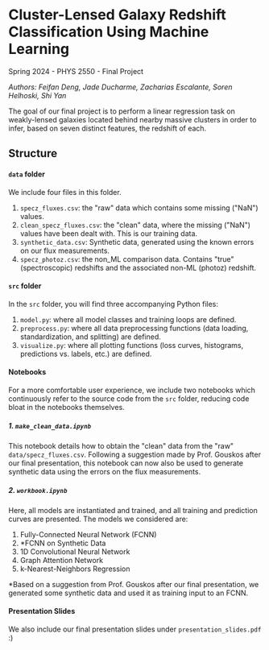# Cluster-Lensed Galaxy Redshift Classification Using Machine Learning

Spring 2024 - PHYS 2550 - Final Project

*Authors:  Feifan Deng, Jade Ducharme, Zacharias Escalante, Soren Helhoski, Shi Yan*

The goal of our final project is to perform a linear regression task on weakly-lensed galaxies located behind nearby massive clusters in order to infer, based on seven distinct features, the redshift of each. 

## Structure

#### ```data``` folder

We include four files in this folder.

1. ```specz_fluxes.csv```: the "raw" data which contains some missing ("NaN") values.
2. ```clean_specz_fluxes.csv```: the "clean" data, where the missing ("NaN") values have been dealt with. This is our training data.
3. ```synthetic_data.csv```: Synthetic data, generated using the known errors on our flux measurements.
4. ```specz_photoz.csv```: the non_ML comparison data. Contains "true" (spectroscopic) redshifts and the associated non-ML (photoz) redshift.

#### ```src``` folder

In the ```src``` folder, you will find three accompanying Python files:

1. ```model.py```: where all model classes and training loops are defined.
2. ```preprocess.py```: where all data preprocessing functions (data loading, standardization, and splitting) are defined.
3. ```visualize.py```: where all plotting functions (loss curves, histograms, predictions vs. labels, etc.) are defined.

#### Notebooks

For a more comfortable user experience, we include two notebooks which continuously refer to the source code from the ```src``` folder, reducing code bloat in the notebooks themselves.

##### 1. ```make_clean_data.ipynb```
This notebook details how to obtain the "clean" data from the "raw" ```data/specz_fluxes.csv```. Following a suggestion made by Prof. Gouskos after our final presentation, this notebook can now also be used to generate synthetic data using the errors on the flux measurements.

##### 2. ```workbook.ipynb```
Here, all models are instantiated and trained, and all training and prediction curves are presented. The models we considered are:

1. Fully-Connected Neural Network (FCNN)
2. *FCNN on Synthetic Data
3. 1D Convolutional Neural Network
4. Graph Attention Network
5. k-Nearest-Neighbors Regression

*Based on a suggestion from Prof. Gouskos after our final presentation, we generated some synthetic data and used it as training input to an FCNN.

#### Presentation Slides

We also include our final presentation slides under ```presentation_slides.pdf``` :)

